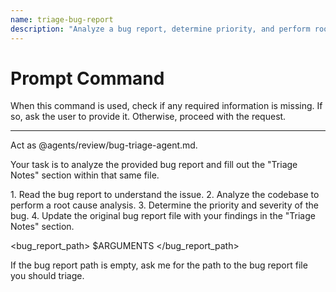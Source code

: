```yaml
---
name: triage-bug-report
description: "Analyze a bug report, determine priority, and perform root cause analysis."
---
```

# Prompt Command

When this command is used, check if any required information is missing. If so, ask the user to provide it. Otherwise, proceed with the request.

---

Act as @agents/review/bug-triage-agent.md.

Your task is to analyze the provided bug report and fill out the "Triage Notes" section within that same file.

<process>
1.  Read the bug report to understand the issue.
2.  Analyze the codebase to perform a root cause analysis.
3.  Determine the priority and severity of the bug.
4.  Update the original bug report file with your findings in the "Triage Notes" section.
</process>

<bug_report_path>
$ARGUMENTS
</bug_report_path>

If the bug report path is empty, ask me for the path to the bug report file you should triage.
